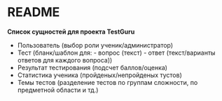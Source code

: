 # README

**Список сущностей для проекта TestGuru**

  - Пользователь (выбор роли ученик/администратор)
  - Тест (бланк/шаблон для:
          - вопрос (текст)
          - ответ (текст/варианты ответов для каждого вопроса))
  - Результат тестирования (подсчет баллов/оценка)     
  - Статистика ученика (пройденых/непройденых тустов)  
  - Темы тестов (разделение тестов по группам сложности, по предметной области и тд.)

